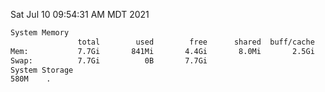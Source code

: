 Sat Jul 10 09:54:31 AM MDT 2021
```bash
System Memory
               total        used        free      shared  buff/cache   available
Mem:           7.7Gi       841Mi       4.4Gi       8.0Mi       2.5Gi       6.5Gi
Swap:          7.7Gi          0B       7.7Gi
System Storage
580M	.
```
```bash
